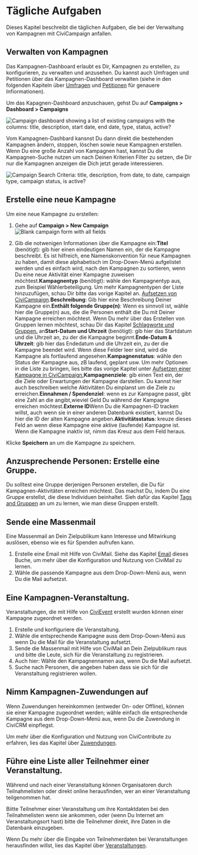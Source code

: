# Tägliche Aufgaben

Dieses Kapitel beschreibt die täglichen Aufgaben, die bei der Verwaltung von Kampagnen mit CiviCampaign anfallen.

## Verwalten von Kampagnen

Das Kampagnen-Dashboard erlaubt es Dir, Kampagnen zu erstellen, zu konfigurieren, zu verwalten und anzusehen. Du kannst auch Umfragen und Petitionen über das Kampagnen-Dashboard verwalten (siehe in den folgenden Kapiteln über [Umfragen](/survey/everyday-tasks.md#managing-your-surveys) und [Petitionen](/petition/everyday-tasks.md#manage-your-petitions) für genauere Infiormationen).

Um das Kapagnen-Dashboard anzuschauen, gehst Du auf **Campaigns > Dashboard > Campaigns**

![Campaign dashboard showing a list of existing campaigns with the columns: title, description, start date, end date, type, status, active?](/img/campaign_everyday_dashboard.png)

Vom Kampagnen-Dashbard kansnst Du dann direkt die bestehenden Kampagnen ändern, stoppen, löschen sowie neue Kampagnen erstellen. Wenn Du eine große Anzahl von Kampagnen hast, kannst Du die Kampagnen-Suche nutzen um nach Deinen Kriterien Filter zu setzen, die Dir nur die Kampagnen anzeigen die Dich jetzt gerade interessieren. 

![Campaign Search Criteria: title, description, from date, to date, campaign type, campaign status, is active?](/img/civicampaign-dashboard-search-criteria.png)

## Erstelle eine neue Kampagne

Um eine neue Kampagne zu erstellen:

1.   Gehe auf **Campaign > New Campaign** ![Blank campaign form with all fields](/img/campaign_everyday_newcampaign.png)

2.  Gib die notwenigen Informationen über die Kampagne ein:**Titel** (benötigt): gib hier einen eindeutigen Namen ein, der die Kampagne beschreibt. Es ist hilfreich, ene Namenskonvention für neue Kampagnen zu haben, damit diese alphabetisch im Drop-Down-Menü aufgelistet werden und es einfach wird, nach den Kampagnen zu sortieren, wenn Du eine neue Aktivität einer Kampagne zuweisen möchtest.**Kampagnentyp** (benötigt): wähle den Kampagnentyp aus, zum Beispiel Wählerbeteiligung. Um mehr Kampagnentypen der Liste hinzuzufügen, schau Dir bitte das vorige Kapitel an. [Aufsetzen von CiviCampaign](/campaign/set-up.md#add-a-new-campaign-type).**Beschreibung**: Gib hier eine Beschreibung Deiner Kampagne ein.**Enthält folgende Gruppe(n)**: Wenn es sinnvoll ist, wähle hier die Gruppe(n) aus, die die Personen enthält die Du mit Deiner Kampagne erreichen möchtest. Wenn Du mehr über das Erstellen von Gruppen lernen möchtest, schau Dir das Kapitel [Schlagworte und Gruppen.](/organising-your-data/groups-and-tags.md) an**Start-Datum und Uhrzeit** (benötigt): gib hier das Startdatum und die Uhrzeit an, zu der die Kampagne beginnt.**Ende-Datum & Uhrzeit**: gib hier das Endedatum und die Uhrzeit ein, zu der die Kampagne beendet wird. Wenn diese Felder leer sind, wird die Kampagne als fortlaufend angesehen.**Kampagnenstatus**: wähle den Status der Kampagne aus, zB laufend, geplant usw. Um mehr Optionen in die Liste zu bringen, lies bitte das vorige Kapitel unter  [Aufsetzen einer Kampagne in CiviCampaign.](/campaign/set-up.md#campaign-status)**Kampagnenziele**: gib einen Text ein, der die Ziele oder Erwartungen der Kampagne darstellen. Du kannst hier auch beschreiben welche Aktivitäten Du einplanst um die Ziele zu erreichen.**Einnahmen / Spendenziel**: wenn es zur Kampagne passt, gibt eine Zahl an die angibt,wieviel Geld Du während der Kampagne erreichen möchtest.**Externe ID**Wenn Du die Kampagnen-ID tracken willst, auch wenn sie in einer anderen Datenbank existiert, kannst Du hier die ID der alten Kampagne angeben.**Aktivitätsstatus**: kreuze dieses Feld an wenn diese Kampagne eine aktive (laufende) Kampagne ist. Wenn die Kampagne inaktiv ist, nimm das Kreuz aus dem Feld heraus.

Klicke **Speichern** an um die Kampagne zu speichern.

## Anzusprechende Personen: Erstelle eine Gruppe.

Du solltest eine Gruppe derjenigen Personen erstellen, die Du für Kampagnen-Aktivitäten erreichen möchtest. Das machst Du, indem Du eine Gruppe erstellst, die diese Individuen beinhaltet. Sieh dafür das Kapitel [Tags and Gruppen](/organising-your-data/groups-and-tags.md) an um zu lernen, wie man diese Gruppen erstellt.

## Sende eine Massenmail

Eine Massenmail an Dein Zielpublikum kann Interesse und Mitwirkung auslösen, ebenso wie es für Spenden aufrufen kann.

1.  Erstelle eine Email mit Hilfe von CiviMail. Siehe das Kapitel [Email](/email/mass-mailings-using-civimail.md) dieses Buche, um mehr über die Konfiguration und Nutzung von CiviMail zu lernen.
2.  Wähle die passende Kampagne aus dem Drop-Down-Menü aus, wenn Du die Mail aufsetzst.

## Eine Kampagnen-Veranstaltung.

Veranstaltungen, die mit Hilfe von [CiviEvent](/events/what-is-civievent.md) erstellt wurden können einer Kampagne zugeordnet werden.

1.  Erstelle und konfiguriere die Veranstaltung.
2.  Wähle die entsprechende Kampagne auss dem Drop-Down-Menü aus wenn Du die Mail für die Veranstaltung aufsetzt.
3.  Sende die Massenmail mit Hilfe von CiviMail an Dein Zielpublikum raus und bitte die Leute, sich für die Veranstaltung zu registrieren.
4.  Auch hier: Wähle den Kampagnennamen aus, wenn Du die Mail aufsetzt.
5.  Suche nach Personen, die angeben haben dass sie sich für die Veranstaltung registrieren wollen.

## Nimm Kampagnen-Zuwendungen auf

Wenn Zuwendungen hereinkommen (entweder On- oder Offline), können sie einer Kampagne zugeordnet werden; wähle einfach die entsprechende Kampagne aus dem Drop-Down-Menü aus, wenn Du die Zuwendung in CiviCRM einpflegst.

Um mehr über die Konfiguration und Nutzung von CiviContribute zu erfahren, lies das Kapitel über  [Zuwendungen](/contributions/key-concepts-and-configurations.md).

## Führe eine Liste aller Teilnehmer einer Veranstaltung.

Während und nach einer Veranstaltung können Organisatoren durch Teilnahmelisten oder direkt online herausfinden, wer an einer Veranstaltung teilgenommen hat.

Biitte Teilnehmer einer Veranstaltung um ihre Kontaktdaten bei den Teilnahmelisten wenn sie ankommen, oder (wenn Du Internet am Veranstaltungsort hast) bitte die Teilnehmer direkt, ihre Daten in die Datenbank einzugeben.

Wenn Du mehr über die Eingabe von Teilnehmerdaten bei Veranstaltungen herausfinden willst, lies das Kapitel über [Veranstaltungen](/events/manual-event-registration.md).
